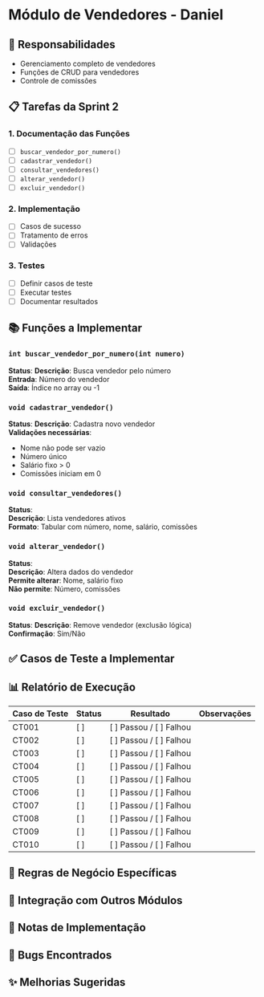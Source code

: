 # Módulo de Vendedores - Daniel

## 🎯 Responsabilidades
- Gerenciamento completo de vendedores
- Funções de CRUD para vendedores
- Controle de comissões

## 📋 Tarefas da Sprint 2

### 1. Documentação das Funções
- [ ] `buscar_vendedor_por_numero()`
- [ ] `cadastrar_vendedor()`
- [ ] `consultar_vendedores()`
- [ ] `alterar_vendedor()`
- [ ] `excluir_vendedor()`

### 2. Implementação
- [ ] Casos de sucesso
- [ ] Tratamento de erros
- [ ] Validações

### 3. Testes
- [ ] Definir casos de teste
- [ ] Executar testes
- [ ] Documentar resultados

## 📚 Funções a Implementar

### `int buscar_vendedor_por_numero(int numero)`
**Status**: 
**Descrição**: Busca vendedor pelo número  
**Entrada**: Número do vendedor  
**Saída**: Índice no array ou -1  

### `void cadastrar_vendedor()`
**Status**: 
**Descrição**: Cadastra novo vendedor  
**Validações necessárias**:
- Nome não pode ser vazio
- Número único
- Salário fixo > 0
- Comissões iniciam em 0

### `void consultar_vendedores()`
**Status**:   
**Descrição**: Lista vendedores ativos  
**Formato**: Tabular com número, nome, salário, comissões

### `void alterar_vendedor()`
**Status**:  
**Descrição**: Altera dados do vendedor  
**Permite alterar**: Nome, salário fixo  
**Não permite**: Número, comissões

### `void excluir_vendedor()`
**Status**: 
**Descrição**: Remove vendedor (exclusão lógica)  
**Confirmação**: Sim/Não

## ✅ Casos de Teste a Implementar


## 📊 Relatório de Execução
<!-- A ser preenchido durante a execução dos testes -->

| Caso de Teste | Status | Resultado | Observações |
|---------------|--------|-----------|-------------|
| CT001 | [ ] | [ ] Passou / [ ] Falhou | |
| CT002 | [ ] | [ ] Passou / [ ] Falhou | |
| CT003 | [ ] | [ ] Passou / [ ] Falhou | |
| CT004 | [ ] | [ ] Passou / [ ] Falhou | |
| CT005 | [ ] | [ ] Passou / [ ] Falhou | |
| CT006 | [ ] | [ ] Passou / [ ] Falhou | |
| CT007 | [ ] | [ ] Passou / [ ] Falhou | |
| CT008 | [ ] | [ ] Passou / [ ] Falhou | |
| CT009 | [ ] | [ ] Passou / [ ] Falhou | |
| CT010 | [ ] | [ ] Passou / [ ] Falhou | |

## 📝 Regras de Negócio Específicas


## 🔄 Integração com Outros Módulos

## 📝 Notas de Implementação
<!-- Adicionar observações durante o desenvolvimento -->

## 🐛 Bugs Encontrados
<!-- Documentar problemas encontrados -->

## ✨ Melhorias Sugeridas
<!-- Sugestões para versões futuras -->
